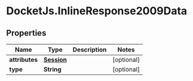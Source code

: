 # DocketJs.InlineResponse2009Data

## Properties

Name | Type | Description | Notes
------------ | ------------- | ------------- | -------------
**attributes** | [**Session**](.md) |  | [optional] 
**type** | **String** |  | [optional] 


